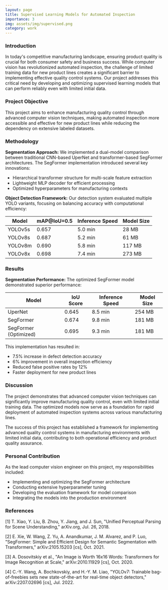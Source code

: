 ```yaml
---
layout: page
title: Supervised Learning Models for Automated Inspection
importance: 3
img: assets/img/supervised.png
category: work
---
```


### Introduction
In today's competitive manufacturing landscape, ensuring product quality is crucial for both consumer safety and business success. While computer vision has revolutionized automated inspection, the challenge of limited training data for new product lines creates a significant barrier to implementing effective quality control systems. Our project addresses this critical need by developing and optimizing supervised learning models that can perform reliably even with limited initial data.

### Project Objective
This project aims to enhance manufacturing quality control through advanced computer vision techniques, making automated inspection more accessible and effective for new product lines while reducing the dependency on extensive labeled datasets.

### Methodology

**Segmentation Approach:**
We implemented a dual-model comparison between traditional CNN-based UperNet and transformer-based SegFormer architectures. The SegFormer implementation introduced several key innovations:
- Hierarchical transformer structure for multi-scale feature extraction
- Lightweight MLP decoder for efficient processing
- Optimized hyperparameters for manufacturing contexts

**Object Detection Framework:**
Our detection system evaluated multiple YOLO variants, focusing on balancing accuracy with computational efficiency:

<div class="table-responsive">
  <table class="table">
    <thead>
      <tr>
        <th>Model</th>
        <th>mAP@IoU=0.5</th>
        <th>Inference Speed</th>
        <th>Model Size</th>
      </tr>
    </thead>
    <tbody>
      <tr>
        <td>YOLOv5s</td>
        <td>0.657</td>
        <td>5.0 min</td>
        <td>28 MB</td>
      </tr>
      <tr>
        <td>YOLOv8s</td>
        <td>0.687</td>
        <td>5.2 min</td>
        <td>61 MB</td>
      </tr>
      <tr>
        <td>YOLOv8m</td>
        <td>0.690</td>
        <td>5.8 min</td>
        <td>117 MB</td>
      </tr>
      <tr>
        <td>YOLOv8x</td>
        <td>0.698</td>
        <td>7.4 min</td>
        <td>273 MB</td>
      </tr>
    </tbody>
  </table>
</div>

### Results

**Segmentation Performance:**
The optimized SegFormer model demonstrated superior performance:

<div class="table-responsive">
  <table class="table">
    <thead>
      <tr>
        <th>Model</th>
        <th>IoU Score</th>
        <th>Inference Speed</th>
        <th>Model Size</th>
      </tr>
    </thead>
    <tbody>
      <tr>
        <td>UperNet</td>
        <td>0.645</td>
        <td>8.5 min</td>
        <td>254 MB</td>
      </tr>
      <tr>
        <td>SegFormer</td>
        <td>0.674</td>
        <td>9.8 min</td>
        <td>181 MB</td>
      </tr>
      <tr>
        <td>SegFormer (Optimized)</td>
        <td>0.695</td>
        <td>9.3 min</td>
        <td>181 MB</td>
      </tr>
    </tbody>
  </table>
</div>

This implementation has resulted in:
- 7.5% increase in defect detection accuracy
- 6% improvement in overall inspection efficiency
- Reduced false positive rates by 12%
- Faster deployment for new product lines

### Discussion
The project demonstrates that advanced computer vision techniques can significantly improve manufacturing quality control, even with limited initial training data. The optimized models now serve as a foundation for rapid deployment of automated inspection systems across various manufacturing lines.

The success of this project has established a framework for implementing advanced quality control systems in manufacturing environments with limited initial data, contributing to both operational efficiency and product quality assurance.

### Personal Contribution
As the lead computer vision engineer on this project, my responsibilities included:
- Implementing and optimizing the SegFormer architecture
- Conducting extensive hyperparameter tuning
- Developing the evaluation framework for model comparison
- Integrating the models into the production environment

### References
[1] T. Xiao, Y. Liu, B. Zhou, Y. Jiang, and J. Sun, "Unified Perceptual Parsing for Scene Understanding," arXiv.org, Jul. 26, 2018.

[2] E. Xie, W. Wang, Z. Yu, A. Anandkumar, J. M. Alvarez, and P. Luo, "SegFormer: Simple and Efficient Design for Semantic Segmentation with Transformers," arXiv:2105.15203 [cs], Oct. 2021.

[3] A. Dosovitskiy et al., "An Image is Worth 16x16 Words: Transformers for Image Recognition at Scale," arXiv:2010.11929 [cs], Oct. 2020.

[4] C.-Y. Wang, A. Bochkovskiy, and H.-Y. M. Liao, "YOLOv7: Trainable bag-of-freebies sets new state-of-the-art for real-time object detectors," arXiv:2207.02696 [cs], Jul. 2022.
